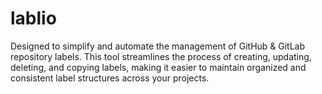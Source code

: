 # lablio
Designed to simplify and automate the management of GitHub &amp; GitLab repository labels. This tool streamlines the process of creating, updating, deleting, and copying labels, making it easier to maintain organized and consistent label structures across your projects.
